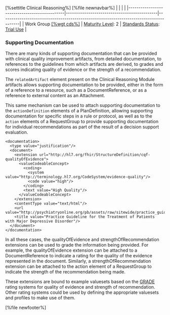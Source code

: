 \[%settitle Clinical Reasoning%\]
\[%file newnavbar%\]
|                                              |                                             |                                                                                       |
|----------------------------------------------|---------------------------------------------|---------------------------------------------------------------------------------------|
| Work Group [\[%wgt cds%\]](%5B%wg%20cds%%5D) | [Maturity Level](versions.html#maturity): 2 | [Standards Status](versions.html#std-process): [Trial Use](versions.html#std-process) |

<span id="supporting-documentation"></span>
### Supporting Documentation

There are many kinds of supporting documentation that can be provided with clinical quality improvement artifacts, from detailed documentation, to references to the guidelines from which artifacts are derived, to grades and scores indicating quality of evidence or the strength of a recommendation.

The `relatedArtifact` element present on the Clinical Reasoning Module artifacts allows supporting documentation to be provided, either in the form of a reference to a resource, such as a DocumentReference, or as a reference to external content as an Attachment.

This same mechanism can be used to attach supporting documentation to the `actionDefinition` elements of a PlanDefinition, allowing supporting documentation for specific steps in a rule or protocol, as well as to the `action` elements of a RequestGroup to provide supporting documentation for individual recommendations as part of the result of a decision support evaluation.

    <documentation>
      <type value="justification"/>
      <document>
        <extension url="http://hl7.org/fhir/StructureDefinition/cqf-qualityOfEvidence">
          <valueCodeableConcept>
            <coding>
              <system value="http://terminology.hl7.org/CodeSystem/evidence-quality"/>
              <code value="high"/>
            </coding>
            <text value="High Quality"/>
          </valueCodeableConcept>
        </extension>
        <contentType value="text/html"/>
        <url value="http://psychiatryonline.org/pb/assets/raw/sitewide/practice_guidelines/guidelines/mdd.pdf"/>
        <title value="Practice Guideline for the Treatment of Patients with Major Depressive Disorder"/>
      </document>
    </documentation>

In all these cases, the qualityOfEvidence and strengthOfRecommendation extensions can be used to grade the information being provided. For example, the qualityOfEvidence extension can be attached to a DocumentReference to indicate a rating for the quality of the evidence represented in the document. Similarly, a strengthOfRecommendation extension can be attached to the action element of a RequestGroup to indicate the strength of the recommendation being made.

These extensions are bound to example valuesets based on the [GRADE](http://www.gradeworkinggroup.org/) rating systems for quality of evidence and strength of recommendation. Other rating systems could be used by defining the appropriate valuesets and profiles to make use of them.

\[%file newfooter%\]
